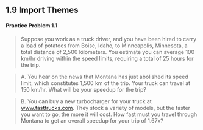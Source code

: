 ## 1.9 Import Themes

#### Practice Problem 1.1

> Suppose you work as a truck driver, and you have been hired to carry a load of potatoes from Boise, Idaho, to Minneapolis, Minnesota, a total distance of 2,500 kilometers. You estimate you can average 100 km/hr driving within the speed limits, requiring a total of 25 hours for the trip.

> A. You hear on the news that Montana has just abolished its speed limit, which constitutes 1,500 km of the trip. Your truck can travel at 150 km/hr. What will be your speedup for the trip?

> B. You can buy a new turbocharger for your truck at www.fasttrucks.com. They
stock a variety of models, but the faster you want to go, the more it will cost. How fast must you travel through Montana to get an overall speedup for your trip of 1.67x?